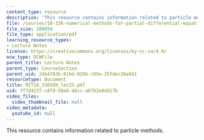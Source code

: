 ```yaml
---
content_type: resource
description: 'This resource contains information related to particle methods. '
file: /courses/18-336-numerical-methods-for-partial-differential-equations-spring-2009/ff7d4237c8f958e646cca0702e4dd17b_MIT18_336S09_lec25.pdf
file_size: 289854
file_type: application/pdf
learning_resource_types:
- Lecture Notes
license: https://creativecommons.org/licenses/by-nc-sa/4.0/
ocw_type: OCWFile
parent_title: Lecture Notes
parent_type: CourseSection
parent_uid: 24b4783b-01bd-9266-c95e-35fdec20a9d1
resourcetype: Document
title: MIT18_336S09_lec25.pdf
uid: ff7d4237-c8f9-58e6-46cc-a0702e4dd17b
video_files:
  video_thumbnail_file: null
video_metadata:
  youtube_id: null
---
```

This resource contains information related to particle methods. 